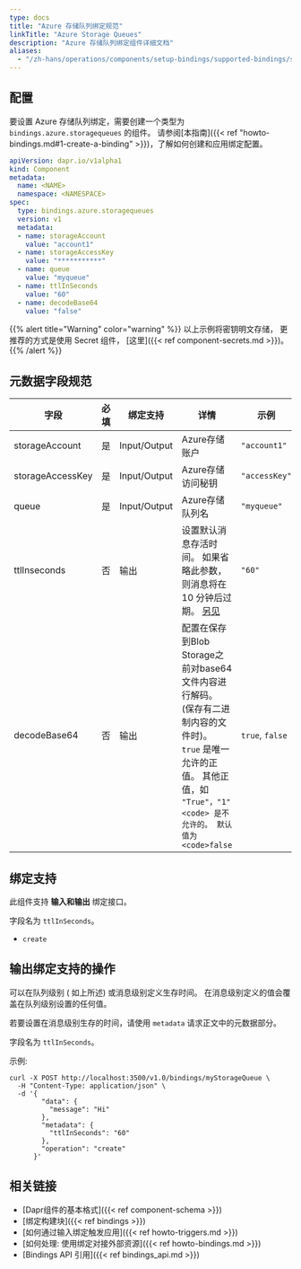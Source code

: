 ```yaml
---
type: docs
title: "Azure 存储队列绑定规范"
linkTitle: "Azure Storage Queues"
description: "Azure 存储队列绑定组件详细文档"
aliases:
  - "/zh-hans/operations/components/setup-bindings/supported-bindings/storagequeues/"
---
```


## 配置

要设置 Azure 存储队列绑定，需要创建一个类型为 `bindings.azure.storagequeues` 的组件。 请参阅[本指南]({{< ref "howto-bindings.md#1-create-a-binding" >}})，了解如何创建和应用绑定配置。


```yaml
apiVersion: dapr.io/v1alpha1
kind: Component
metadata:
  name: <NAME>
  namespace: <NAMESPACE>
spec:
  type: bindings.azure.storagequeues
  version: v1
  metadata:
  - name: storageAccount
    value: "account1"
  - name: storageAccessKey
    value: "***********"
  - name: queue
    value: "myqueue"
  - name: ttlInSeconds
    value: "60"
  - name: decodeBase64
    value: "false"
```

{{% alert title="Warning" color="warning" %}}
以上示例将密钥明文存储， 更推荐的方式是使用 Secret 组件， [这里]({{< ref component-secrets.md >}})。
{{% /alert %}}

## 元数据字段规范

| 字段               | 必填 | 绑定支持         | 详情                                                                                                                            | 示例              |
| ---------------- |:--:| ------------ | ----------------------------------------------------------------------------------------------------------------------------- | --------------- |
| storageAccount   | 是  | Input/Output | Azure存储账户                                                                                                                     | `"account1"`    |
| storageAccessKey | 是  | Input/Output | Azure存储访问秘钥                                                                                                                   | `"accessKey"`   |
| queue            | 是  | Input/Output | Azure存储队列名                                                                                                                    | `"myqueue"`     |
| ttlInseconds     | 否  | 输出           | 设置默认消息存活时间。 如果省略此参数，则消息将在 10 分钟后过期。 [另见](#specifying-a-ttl-per-message)                                                       | `"60"`          |
| decodeBase64     | 否  | 输出           | 配置在保存到Blob Storage之前对base64文件内容进行解码。 (保存有二进制内容的文件时)。 `true` 是唯一允许的正值。 其他正值，如 `"True"，"1"<code> 是不允许的。 默认值为 <code>false` | `true`, `false` |

## 绑定支持

此组件支持 **输入和输出** 绑定接口。

字段名为 `ttlInSeconds`。

- `create`

## 输出绑定支持的操作

可以在队列级别 ( 如上所述) 或消息级别定义生存时间。 在消息级别定义的值会覆盖在队列级别设置的任何值。

若要设置在消息级别生存的时间，请使用 `metadata` 请求正文中的元数据部分。

字段名为 `ttlInSeconds`。

示例:

```shell
curl -X POST http://localhost:3500/v1.0/bindings/myStorageQueue \
  -H "Content-Type: application/json" \
  -d '{
        "data": {
          "message": "Hi"
        },
        "metadata": {
          "ttlInSeconds": "60"
        },
        "operation": "create"
      }'
```
## 相关链接

- [Dapr组件的基本格式]({{< ref component-schema >}})
- [绑定构建块]({{< ref bindings >}})
- [如何通过输入绑定触发应用]({{< ref howto-triggers.md >}})
- [如何处理: 使用绑定对接外部资源]({{< ref howto-bindings.md >}})
- [Bindings API 引用]({{< ref bindings_api.md >}})
